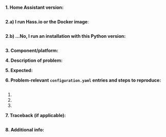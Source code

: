 <!-- READ THIS FIRST:
- Make sure you are running the latest version of Home Assistant before reporting an issue: https://github.com/home-assistant/home-assistant/releases
- Do not report issues for components if you are using custom components: files in <config-dir>/custom_components
- Frontend (user interface of Home Assistant in your browser) related issues have to be reported here: https://github.com/home-assistant/home-assistant-polymer/issues
- This is for bugs only. Feature and enhancement requests should go in our community forum: https://community.home-assistant.io/c/feature-requests
- Answer all question as detailed as possible, write the information inside the backticks. Do not delete any text from this template!
-->

**1. Home Assistant version:**
<!--
- Frontend -> developer tools -> info
- Or use this command: hass --version
-->
```

```

**2.a) I run Hass.io or the Docker image**:
<!--
- Yes / No
-->
```

```

**2.b) ...No, I run an installation with this Python version:**
<!--
- Minimum supported version is Python 3.5.3
- Use this command: python3 --version
-->
```

```

**3. Component/platform:**
<!--
- Please add the link to the documention at https://www.home-assistant.io/components/ of the component/platform in question.
-->


**4. Description of problem:**


**5. Expected:**


**6. Problem-relevant `configuration.yaml` entries and steps to reproduce:**
```yaml

```

1. 
2. 
3. 

**7. Traceback (if applicable):**
```

```

**8. Additional info:**


